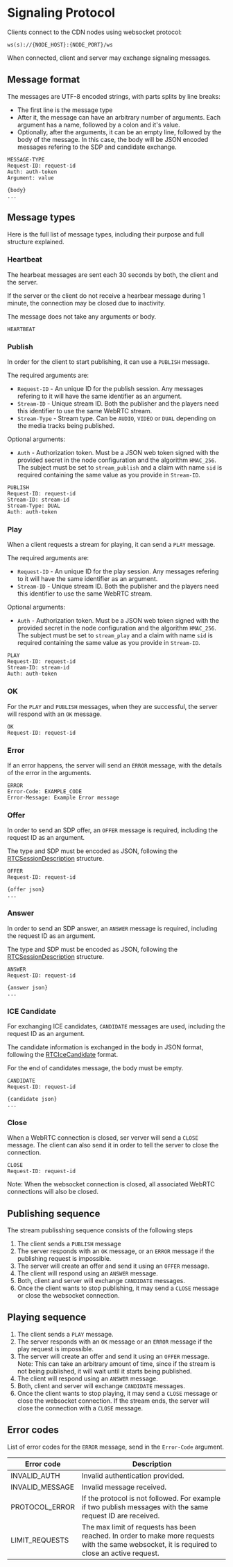 # Signaling Protocol

Clients connect to the CDN nodes using websocket protocol:

```
ws(s)://{NODE_HOST}:{NODE_PORT}/ws
```

When connected, client and server may exchange signaling messages.

## Message format

The messages are UTF-8 encoded strings, with parts splits by line breaks:
 
  - The first line is the message type
  - After it, the message can have an arbitrary number of arguments. Each argument has a name, followed by a colon and it's value.
  - Optionally, after the arguments, it can be an empty line, followed by the body of the message. In this case, the body will be JSON encoded messages refering to the SDP and candidate exchange.

```
MESSAGE-TYPE
Request-ID: request-id
Auth: auth-token
Argument: value

{body}
...
```

## Message types

Here is the full list of message types, including their purpose and full structure explained.

### Heartbeat

The hearbeat messages are sent each 30 seconds by both, the client and the server.

If the server or the client do not receive a hearbear message during 1 minute, the connection may be closed due to inactivity.

The message does not take any arguments or body.

```
HEARTBEAT
```

### Publish

In order for the client to start publishing, it can use a `PUBLISH` message.

The required arguments are:

 - `Request-ID` - An unique ID for the publish session. Any messages refering to it will have the same identifier as an argument.
 - `Stream-ID` - Unique stream ID. Both the publisher and the players need this identifier to use the same WebRTC stream.
 - `Stream-Type` - Stream type. Can be `AUDIO`, `VIDEO` or `DUAL` depending on the media tracks being published.

Optional arguments:

 - `Auth` - Authorization token. Must be a JSON web token signed with the provided secret in the node configuration and the algorithm `HMAC_256`. The subject must be set to `stream_publish` and a claim with name `sid` is required containing the same value as you provide in `Stream-ID`.

```
PUBLISH
Request-ID: request-id
Stream-ID: stream-id
Stream-Type: DUAL
Auth: auth-token
```

### Play

When a client requests a stream for playing, it can send a `PLAY` message.

The required arguments are:

 - `Request-ID` - An unique ID for the play session. Any messages refering to it will have the same identifier as an argument.
 - `Stream-ID` - Unique stream ID. Both the publisher and the players need this identifier to use the same WebRTC stream.

Optional arguments:

 - `Auth` - Authorization token. Must be a JSON web token signed with the provided secret in the node configuration and the algorithm `HMAC_256`. The subject must be set to `stream_play` and a claim with name `sid` is required containing the same value as you provide in `Stream-ID`.

```
PLAY
Request-ID: request-id
Stream-ID: stream-id
Auth: auth-token
```

### OK

For the `PLAY` and `PUBLISH` messages, when they are successful, the server will respond with an `OK` message.

```
OK
Request-ID: request-id
```

### Error

If an error happens, the server will send an `ERROR` message, with the details of the error in the arguments.

```
ERROR
Error-Code: EXAMPLE_CODE
Error-Message: Example Error message
```

### Offer

In order to send an SDP offer, an `OFFER` message is required, including the request ID as an argument.

The type and SDP must be encoded as JSON, following the [RTCSessionDescription](https://developer.mozilla.org/en-US/docs/Web/API/RTCSessionDescription) structure.

```
OFFER
Request-ID: request-id

{offer json}
...
```

### Answer

In order to send an SDP answer, an `ANSWER` message is required, including the request ID as an argument.

The type and SDP must be encoded as JSON, following the [RTCSessionDescription](https://developer.mozilla.org/en-US/docs/Web/API/RTCSessionDescription) structure.

```
ANSWER
Request-ID: request-id

{answer json}
...
```

### ICE Candidate

For exchanging ICE candidates, `CANDIDATE` messages are used, including the request ID as an argument.

The candidate information is exchanged in the body in JSON format, following the [RTCIceCandidate](https://developer.mozilla.org/en-US/docs/Web/API/RTCIceCandidate) format.

For the end of candidates message, the body must be empty.

```
CANDIDATE
Request-ID: request-id

{candidate json}
...
```

### Close

When a WebRTC connection is closed, ser verver will send a `CLOSE` message. The client can also send it in order to tell the server to close the connection.

```
CLOSE
Request-ID: request-id
```

Note: When the websocket connection is closed, all associated WebRTC connections will also be closed.

## Publishing sequence

The stream publisshing sequence consists of the following steps

 1. The client sends a `PUBLISH` message
 2. The server responds with an `OK` message, or an `ERROR` message if the publishing request is impossible.
 3. The server will create an offer and send it using an `OFFER` message.
 4. The client will respond using an `ANSWER` message.
 5. Both, client and server will exchange `CANDIDATE` messages.
 6. Once the client wants to stop publishing, it may send a `CLOSE` message or close the websocket connection.

## Playing sequence

 1. The client sends a `PLAY` message.
 2. The server responds with an `OK` message or an `ERROR` message if the play request is impossible.
 3. The server will create an offer and send it using an `OFFER` message. Note: This can take an arbitrary amount of time, since if the stream is not being published, it will wait until it starts being published.
 4. The client will respond using an `ANSWER` message.
 5. Both, client and server will exchange `CANDIDATE` messages.
 6. Once the client wants to stop playing, it may send a `CLOSE` message or close the websocket connection. If the stream ends, the server will close the connection with a `CLOSE` message.

## Error codes

List of error codes for the `ERROR` message, send in the `Error-Code` argument.

| Error code | Description |
|---|---|
| INVALID_AUTH | Invalid authentication provided. |
| INVALID_MESSAGE | Invalid message received. |
| PROTOCOL_ERROR | If the protocol is not followed. For example if two publish messages with the same request ID are received. |
| LIMIT_REQUESTS | The max limit of requests has been reached. In order to make more requests with the same websocket, it is required to close an active request. |
